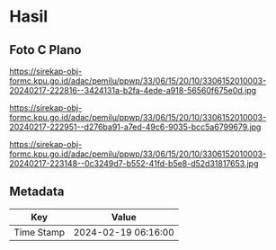 # Hasil

## Foto C Plano

https://sirekap-obj-formc.kpu.go.id/adac/pemilu/ppwp/33/06/15/20/10/3306152010003-20240217-222816--3424131a-b2fa-4ede-a918-56560f675e0d.jpg

https://sirekap-obj-formc.kpu.go.id/adac/pemilu/ppwp/33/06/15/20/10/3306152010003-20240217-222951--d276ba91-a7ed-49c6-9035-bcc5a6799679.jpg

https://sirekap-obj-formc.kpu.go.id/adac/pemilu/ppwp/33/06/15/20/10/3306152010003-20240217-223148--0c3249d7-b552-41fd-b5e8-d52d31817653.jpg


## Metadata

| Key        | Value               |
| ---------- | ------------------- |
| Time Stamp | 2024-02-19 06:16:00 |



